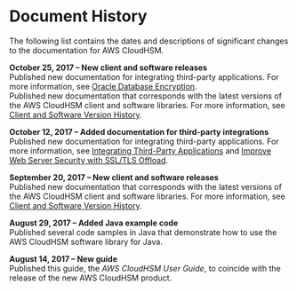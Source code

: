 # Document History<a name="document-history"></a>

The following list contains the dates and descriptions of significant changes to the documentation for AWS CloudHSM\.

**October 25, 2017 – New client and software releases**  
Published new documentation for integrating third\-party applications\. For more information, see [Oracle Database Encryption](oracle-tde.md)\.  
Published new documentation that corresponds with the latest versions of the AWS CloudHSM client and software libraries\. For more information, see [Client and Software Version History](client-and-software-version-history.md)\.

**October 12, 2017 – Added documentation for third\-party integrations**  
Published new documentation for integrating third\-party applications\. For more information, see [Integrating Third\-Party Applications](third-party-applications.md) and [Improve Web Server Security with SSL/TLS Offload](ssl-offload.md)\.

**September 20, 2017 – New client and software releases**  
Published new documentation that corresponds with the latest versions of the AWS CloudHSM client and software libraries\. For more information, see [Client and Software Version History](client-and-software-version-history.md)\.

**August 29, 2017 – Added Java example code**  
Published several code samples in Java that demonstrate how to use the AWS CloudHSM software library for Java\.

**August 14, 2017 – New guide**  
Published this guide, the *AWS CloudHSM User Guide*, to coincide with the release of the new AWS CloudHSM product\.